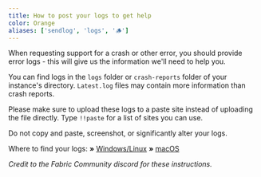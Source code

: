 ```yaml
---
title: How to post your logs to get help
color: Orange
aliases: ['sendlog', 'logs', '🪵']
---
```


When requesting support for a crash or other error, you should provide error logs - this will give us the information we'll need to help you.

You can find logs in the `logs` folder or `crash-reports` folder of your instance's directory. `Latest.log` files may contain more information than crash reports.

Please make sure to upload these logs to a paste site instead of uploading the file directly. Type `!!paste` for a list of sites you can use.

Do not copy and paste, screenshot, or significantly alter your logs.

Where to find your logs:
**»** [Windows/Linux](https://fabricmc.net/wiki/player:tutorials:logs_ml:windows)
**»** [macOS](https://fabricmc.net/wiki/player:tutorials:logs_ml:mac)

_Credit to the Fabric Community discord for these instructions._
